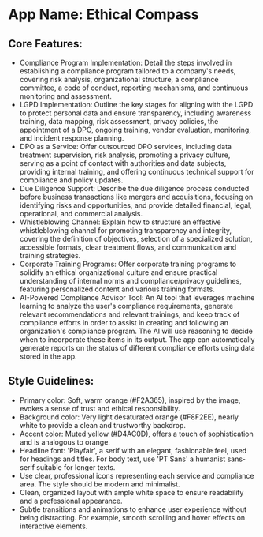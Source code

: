 # **App Name**: Ethical Compass

## Core Features:

- Compliance Program Implementation: Detail the steps involved in establishing a compliance program tailored to a company's needs, covering risk analysis, organizational structure, a compliance committee, a code of conduct, reporting mechanisms, and continuous monitoring and assessment.
- LGPD Implementation: Outline the key stages for aligning with the LGPD to protect personal data and ensure transparency, including awareness training, data mapping, risk assessment, privacy policies, the appointment of a DPO, ongoing training, vendor evaluation, monitoring, and incident response planning.
- DPO as a Service: Offer outsourced DPO services, including data treatment supervision, risk analysis, promoting a privacy culture, serving as a point of contact with authorities and data subjects, providing internal training, and offering continuous technical support for compliance and policy updates.
- Due Diligence Support: Describe the due diligence process conducted before business transactions like mergers and acquisitions, focusing on identifying risks and opportunities, and provide detailed financial, legal, operational, and commercial analysis.
- Whistleblowing Channel: Explain how to structure an effective whistleblowing channel for promoting transparency and integrity, covering the definition of objectives, selection of a specialized solution, accessible formats, clear treatment flows, and communication and training strategies.
- Corporate Training Programs: Offer corporate training programs to solidify an ethical organizational culture and ensure practical understanding of internal norms and compliance/privacy guidelines, featuring personalized content and various training formats.
- AI-Powered Compliance Advisor Tool: An AI tool that leverages machine learning to analyze the user's compliance requirements, generate relevant recommendations and relevant trainings, and keep track of compliance efforts in order to assist in creating and following an organization's compliance program. The AI will use reasoning to decide when to incorporate these items in its output. The app can automatically generate reports on the status of different compliance efforts using data stored in the app.

## Style Guidelines:

- Primary color: Soft, warm orange (#F2A365), inspired by the image, evokes a sense of trust and ethical responsibility.
- Background color: Very light desaturated orange (#F8F2EE), nearly white to provide a clean and trustworthy backdrop.
- Accent color: Muted yellow (#D4AC0D), offers a touch of sophistication and is analogous to orange.
- Headline font: 'Playfair', a serif with an elegant, fashionable feel, used for headings and titles. For body text, use 'PT Sans' a humanist sans-serif suitable for longer texts.
- Use clear, professional icons representing each service and compliance area. The style should be modern and minimalist.
- Clean, organized layout with ample white space to ensure readability and a professional appearance.
- Subtle transitions and animations to enhance user experience without being distracting. For example, smooth scrolling and hover effects on interactive elements.